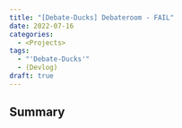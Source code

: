 ```yaml
---
title: "[Debate-Ducks] Debateroom - FAIL"
date: 2022-07-16
categories:
  - <Projects>
tags:
  - "'Debate-Ducks'"
  - (Devlog)
draft: true
---
```


## Summary
